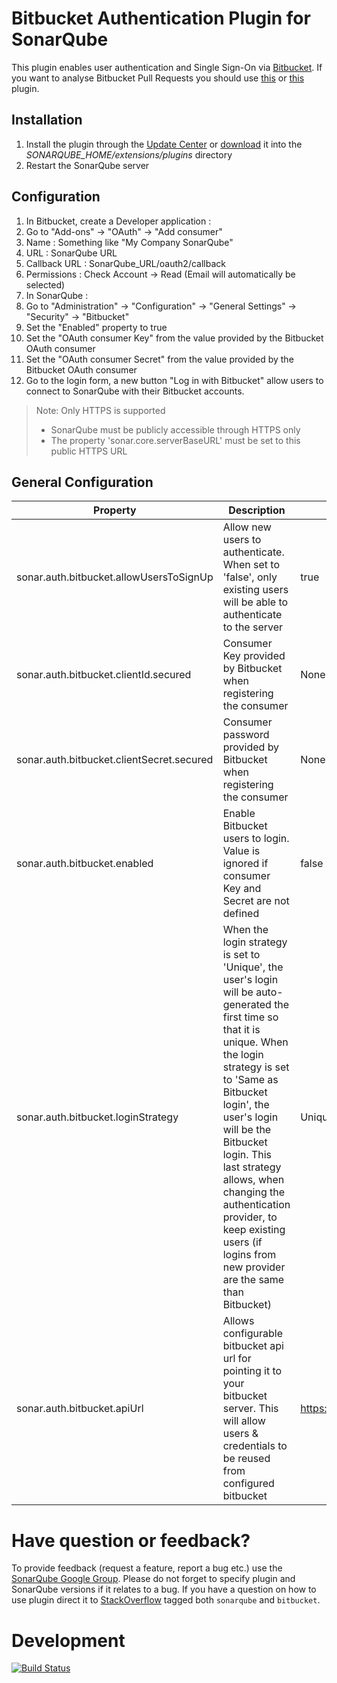 # Bitbucket Authentication Plugin for SonarQube #

This plugin enables user authentication and Single Sign-On via [Bitbucket](https://bitbucket.org/).
If you want to analyse Bitbucket Pull Requests you should use [this](https://github.com/AmadeusITGroup/sonar-stash) or [this](https://github.com/mibexsoftware/sonar-bitbucket-plugin) plugin.

## Installation ##
1. Install the plugin through the [Update Center](http://docs.sonarqube.org/display/SONAR/Update+Center) or [download](https://github.com/SonarSource/sonar-auth-bitbucket/releases) it into the *SONARQUBE_HOME/extensions/plugins* directory
1. Restart the SonarQube server

## Configuration ##
1. In Bitbucket, create a Developer application :
  1. Go to "Add-ons" -> "OAuth" -> "Add consumer"
  2. Name : Something like "My Company SonarQube"
  3. URL : SonarQube URL
  4. Callback URL : SonarQube_URL/oauth2/callback
  5. Permissions : Check Account -> Read (Email will automatically be selected)
2. In SonarQube :
  1. Go to "Administration" -> "Configuration" -> "General Settings" -> "Security" -> "Bitbucket"
  2. Set the "Enabled" property to true
  3. Set the "OAuth consumer Key" from the value provided by the Bitbucket OAuth consumer
  4. Set the "OAuth consumer Secret" from the value provided by the Bitbucket OAuth consumer
3. Go to the login form, a new button "Log in with Bitbucket" allow users to connect to SonarQube with their Bitbucket accounts.

> Note: Only HTTPS is supported
> * SonarQube must be publicly accessible through HTTPS only
> * The property 'sonar.core.serverBaseURL' must be set to this public HTTPS URL

## General Configuration ##

Property | Description | Default value
---------| ----------- | -------------
sonar.auth.bitbucket.allowUsersToSignUp|Allow new users to authenticate. When set to 'false', only existing users will be able to authenticate to the server|true
sonar.auth.bitbucket.clientId.secured|Consumer Key provided by Bitbucket when registering the consumer|None
sonar.auth.bitbucket.clientSecret.secured|Consumer password provided by Bitbucket when registering the consumer|None
sonar.auth.bitbucket.enabled|Enable Bitbucket users to login. Value is ignored if consumer Key and Secret are not defined|false
sonar.auth.bitbucket.loginStrategy|When the login strategy is set to 'Unique', the user's login will be auto-generated the first time so that it is unique. When the login strategy is set to 'Same as Bitbucket login', the user's login will be the Bitbucket login. This last strategy allows, when changing the authentication provider, to keep existing users (if logins from new provider are the same than Bitbucket)|Unique
sonar.auth.bitbucket.apiUrl|Allows configurable bitbucket api url for pointing it to your bitbucket server. This will allow users & credentials to be reused from configured bitbucket|https://api.bitbucket.org// 

# Have question or feedback?
To provide feedback (request a feature, report a bug etc.) use the [SonarQube Google Group](https://groups.google.com/forum/#!forum/sonarqube). Please do not forget to specify plugin and SonarQube versions if it relates to a bug.
If you have a question on how to use plugin direct it to [StackOverflow](http://stackoverflow.com/questions/tagged/sonarqube+bitbucket) tagged both `sonarqube` and `bitbucket`.

# Development
[![Build Status](https://api.travis-ci.org/SonarSource/sonar-auth-bitbucket.svg)](https://travis-ci.org/SonarSource/sonar-auth-bitbucket)
